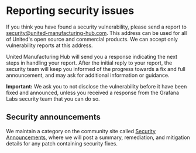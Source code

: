 # Reporting security issues

If you think you have found a security vulnerability, please send a report to [security@united-manufacturing-hub.com](mailto:security@united-manufacturing-hub.com). This address can be used for all of United's open source and commercial products. We can accept only vulnerability reports at this address.

United Manufacturing Hub will send you a response indicating the next steps in handling your report. After the initial reply to your report, the security team will keep you informed of the progress towards a fix and full announcement, and may ask for additional information or guidance.

**Important:** We ask you to not disclose the vulnerability before it have been fixed and announced, unless you received a response from the Grafana Labs security team that you can do so.

## Security announcements

We maintain a category on the community site called [Security Announcements](https://github.com/united-manufacturing-hub/united-manufacturing-hub/security/advisories), where we will post a summary, remediation, and mitigation details for any patch containing security fixes. 
